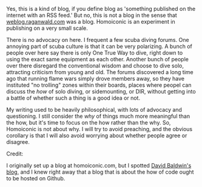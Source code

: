Yes, this is a kind of blog, if you define blog as 'something published on the internet with an RSS feed.' But no, this is not a blog in the sense that [weblog.raganwald.com](http://weblog.raganwald.com) was a blog. Homoiconic is an experiment in publishing on a very small scale.

There is no advocacy on here. I frequent a few scuba diving forums. One annoying part of scuba culture is that it can be very polarizing. A bunch of people over here say there is only One True Way to dive, right down to using the exact same equipment as each other. Another bunch of people over there disregard the conventional wisdom and choose to dive solo, attracting criticism from young and old. The forums discovered a long time ago that running flame wars simply drove members away, so they have instituted "no trolling" zones within their boards, places where peopel can discuss the _how_ of solo diving, or sidemounting, or DIR, without getting into a battle of whether such a thing is a good idea or not.

My writing used to be heavily philosophical, with lots of advocacy and questioning. I still consider the _why_ of things much more meaningful than the how, but it's time to focus on the how rather than the why. So, Homoiconic is not about why. I will try to avoid preaching, and the obvious corollary is that I will also avoid worrying about whether people agree or disagree. 

Credit:

I originally set up a blog at homoiconic.com, but I spotted [David Baldwin's blog](http://github.com/bilson/blog/tree/master), and I knew right away that a blog that is about the how of code ought to be hosted on Github.